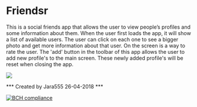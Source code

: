 # Friendsr

This is a social friends app that allows the user to view people’s profiles and some information about them. When the user first loads the app, it will show a list of available users. The user can click on each one to see a bigger photo and get more information about that user. On the screen is a way to rate the user. The 'add' button in the toolbar of this app allows the user to add new profile's to the main screen. These newly added profile's will be reset when closing the app. 

![](../master/doc/Friendsr.png)

*** Created by Jara555 26-04-2018 ***

[![BCH compliance](https://bettercodehub.com/edge/badge/Jara555/Friendsr?branch=master)](https://bettercodehub.com/)
